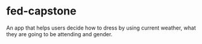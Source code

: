 # fed-capstone
An app that helps users decide how to dress by using current weather, what they are going to be attending and gender. 
